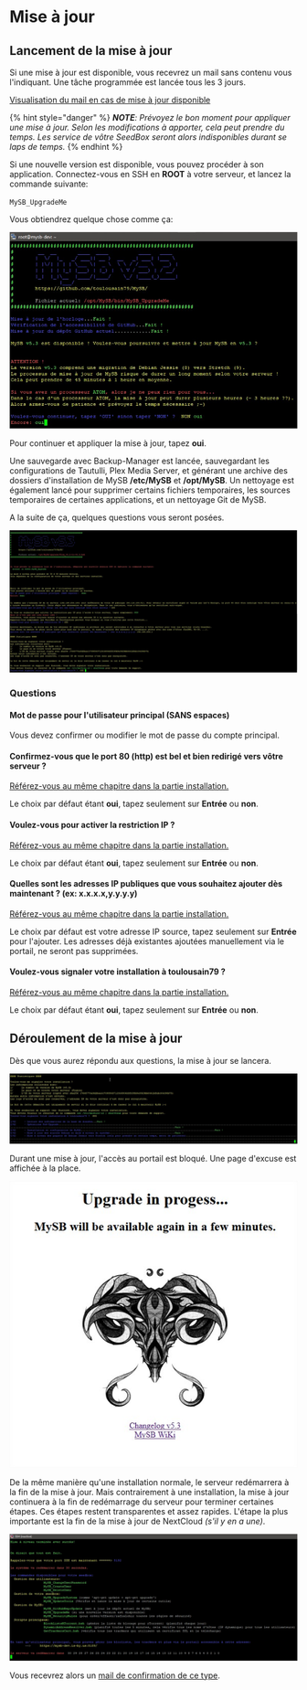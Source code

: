 # Mise à jour

## Lancement de la mise à jour

Si une mise à jour est disponible, vous recevrez un mail sans contenu vous l'indiquant. Une tâche programmée est lancée tous les 3 jours.

[Visualisation du mail en cas de mise à jour disponible](https://mysb.gitbook.io/doc/v/v5.4_fr/les-mails/nouvelle-version-disponible)

{% hint style="danger" %}
_**NOTE**: Prévoyez le bon moment pour appliquer une mise à jour. Selon les modifications à apporter, cela peut prendre du temps. Les service de vôtre SeedBox seront alors indisponibles durant se laps de temps._
{% endhint %}

Si une nouvelle version est disponible, vous pouvez procéder à son application. Connectez-vous en SSH en **ROOT** à votre serveur, et lancez la commande suivante:

`MySB_UpgradeMe`

Vous obtiendrez quelque chose comme ça:

![](../.gitbook/assets/upgrade_start.jpg)

Pour continuer et appliquer la mise à jour, tapez **oui**.

Une sauvegarde avec Backup-Manager est lancée, sauvegardant les configurations de Tautulli, Plex Media Server, et générant une archive des dossiers d'installation de MySB **/etc/MySB** et **/opt/MySB**. Un nettoyage est également lancé pour supprimer certains fichiers temporaires, les sources temporaires de certaines applications, et un nettoyage Git de MySB.

A la suite de ça, quelques questions vous seront posées.

![](../.gitbook/assets/upgrade_questions.jpg)

### Questions

#### Mot de passe pour l'utilisateur principal \(SANS espaces\)

Vous devez confirmer ou modifier le mot de passe du compte principal.

#### Confirmez-vous que le port 80 \(http\) est bel et bien redirigé vers vôtre serveur ?

[Référez-vous au même chapitre dans la partie installation.](https://mysb.gitbook.io/doc/~/edit/drafts/-LRwZQSGmUUABNKLdiKn/v/v5.4_fr/installation/lets-go#confirmez-vous-que-le-port-80-http-est-bel-et-bien-redirige-vers-votre-serveur)

Le choix par défaut étant **oui**, tapez seulement sur **Entrée** ou **non**.

#### Voulez-vous pour activer la restriction IP ?

[Référez-vous au même chapitre dans la partie installation.](https://mysb.gitbook.io/doc/v/v5.4_fr/installation/lets-go#voulez-vous-activer-la-restriction-ip)

Le choix par défaut étant **oui**, tapez seulement sur **Entrée** ou **non**.

#### Quelles sont les adresses IP publiques que vous souhaitez ajouter dès maintenant ? \(ex: x.x.x.x,y.y.y.y\)

[Référez-vous au même chapitre dans la partie installation.](https://mysb.gitbook.io/doc/~/edit/drafts/-LRwZQSGmUUABNKLdiKn/v/v5.4_fr/installation/lets-go#quelles-sont-les-adresses-ip-publiques-que-vous-souhaitez-ajouter-des-maintenant-ex-x-x-x-x-y-y-y-y)

Le choix par défaut est votre adresse IP source, tapez seulement sur **Entrée** pour l'ajouter. Les adresses déjà existantes ajoutées manuellement via le portail, ne seront pas supprimées.

#### Voulez-vous signaler votre installation à toulousain79 ?

[Référez-vous au même chapitre dans la partie installation.](https://mysb.gitbook.io/doc/~/edit/drafts/-LRwZQSGmUUABNKLdiKn/v/v5.4_fr/installation/lets-go#voulez-vous-signaler-votre-installation-a-toulousain79)

Le choix par défaut étant **oui**, tapez seulement sur **Entrée** ou **non**.

## Déroulement de la mise à jour

Dès que vous aurez répondu aux questions, la mise à jour se lancera.

![](../.gitbook/assets/upgrade_progress.jpg)

Durant une mise à jour, l'accès au portail est bloqué. Une page d'excuse est affichée à la place.

![](../.gitbook/assets/upgrade_wip_page.jpg)

De la même manière qu'une installation normale, le serveur redémarrera à la fin de la mise à jour. Mais contrairement à une installation, la mise à jour continuera à la fin de redémarrage du serveur pour terminer certaines étapes. Ces étapes restent transparentes et assez rapides. L'étape la plus importante est la fin de la mise à jour de NextCloud _\(s'il y en a une\)_.

![](../.gitbook/assets/upgrade_reboot.jpg)

Vous recevrez alors un [mail de confirmation de ce type](https://mysb.gitbook.io/doc/v/v5.4_fr/les-mails/mise-a-jour-terminee).

